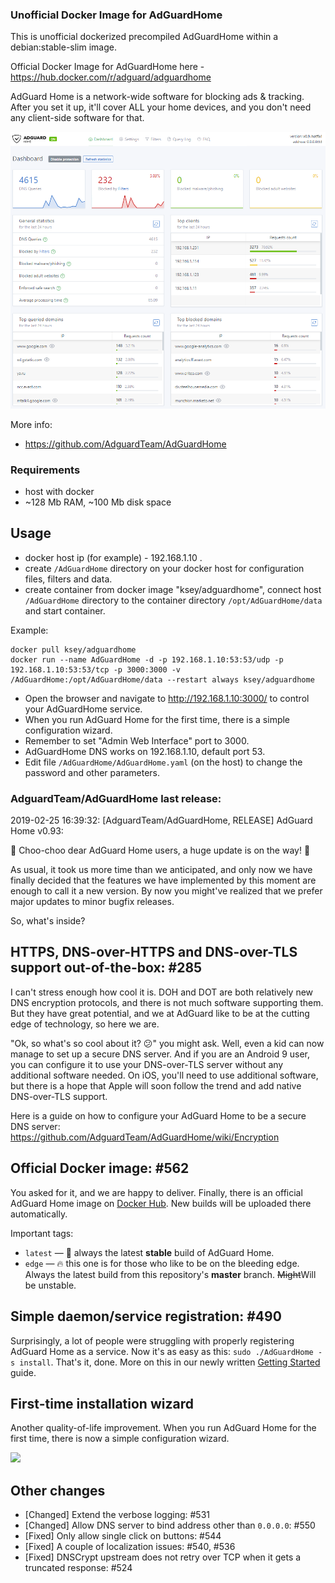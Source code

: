 ### Unofficial Docker Image for AdGuardHome
This is unofficial dockerized precompiled AdGuardHome within a debian:stable-slim image.

Official Docker Image for AdGuardHome here - https://hub.docker.com/r/adguard/adguardhome

AdGuard Home is a network-wide software for blocking ads & tracking. After you set it up, it'll cover ALL your home devices, and you don't need any client-side software for that.

![AdGuardHome](https://raw.githubusercontent.com/MrKsey/AdGuardHome/master/adh.PNG)

More info:
- https://github.com/AdguardTeam/AdGuardHome

### Requirements

* host with docker
* ~128 Mb RAM, ~100 Mb disk space 

## Usage

* docker host ip (for example) - 192.168.1.10 .
* create ```/AdGuardHome``` directory on your docker host for configuration files, filters and data.
* create container from docker image "ksey/adguardhome", connect host ```/AdGuardHome``` directory to the container directory ```/opt/AdGuardHome/data``` and start container.

Example:
```
docker pull ksey/adguardhome
docker run --name AdGuardHome -d -p 192.168.1.10:53:53/udp -p 192.168.1.10:53:53/tcp -p 3000:3000 -v /AdGuardHome:/opt/AdGuardHome/data --restart always ksey/adguardhome
```

* Open the browser and navigate to http://192.168.1.10:3000/ to control your AdGuardHome service.
* When you run AdGuard Home for the first time, there is a simple configuration wizard.
* Remember to set "Admin Web Interface" port to 3000.
* AdGuardHome DNS works on 192.168.1.10, default port 53.
* Edit file ```/AdGuardHome/AdGuardHome.yaml``` (on the host) to change the password and other parameters.



### AdguardTeam/AdGuardHome last release:
2019-02-25 16:39:32: [AdguardTeam/AdGuardHome, RELEASE] AdGuard Home v0.93:

🚆 Choo-choo dear AdGuard Home users, a huge update is on the way! 🚆

As usual, it took us more time than we anticipated, and only now we have finally decided that the features we have implemented by this moment are enough to call it a new version. By now you might've realized that we prefer major updates to minor bugfix releases.

So, what's inside?

## HTTPS, DNS-over-HTTPS and DNS-over-TLS support out-of-the-box: #285 

I can't stress enough how cool it is. DOH and DOT are both relatively new DNS encryption protocols, and there is not much software supporting them. But they have great potential, and we at AdGuard like to be at the cutting edge of technology, so here we are.

"Ok, so what's so cool about it? 😕" you might ask. Well, even a kid can now manage to set up a secure DNS server. And if you are an Android 9 user, you can configure it to use your DNS-over-TLS server without any additional software needed. On iOS, you'll need to use additional software, but there is a hope that Apple will soon follow the trend and add native DNS-over-TLS support.

Here is a guide on how to configure your AdGuard Home to be a secure DNS server: https://github.com/AdguardTeam/AdGuardHome/wiki/Encryption

## Official Docker image: #562 

You asked for it, and we are happy to deliver. Finally, there is an official AdGuard Home image on [Docker Hub](https://hub.docker.com/r/adguard/adguardhome). New builds will be uploaded there automatically.

Important tags:

* `latest` — 👴 always the latest **stable** build of AdGuard Home.
* `edge` — 🔥 this one is for those who like to be on the bleeding edge. Always the latest build from this repository's **master** branch. <s>Might</s>Will be unstable.

## Simple daemon/service registration: #490 

Surprisingly, a lot of people were struggling with properly registering AdGuard Home as a service. Now it's as easy as this: `sudo ./AdGuardHome -s install`. That's it, done. More on this in our newly written [Getting Started](https://github.com/AdguardTeam/AdGuardHome/wiki/Getting-Started) guide.

## First-time installation wizard

Another quality-of-life improvement. When you run AdGuard Home for the first time, there is now a simple configuration wizard.

![](https://user-images.githubusercontent.com/5947035/53299867-25407b00-3851-11e9-96fc-44d9a10813db.png)

## Other changes

* [Changed] Extend the verbose logging: #531 
* [Changed] Allow DNS server to bind address other than `0.0.0.0`: #550 
* [Fixed] Only allow single click on buttons: #544 
* [Fixed] A couple of localization issues: #540, #536 
* [Fixed] DNSCrypt upstream does not retry over TCP when it gets a truncated response: #524 

